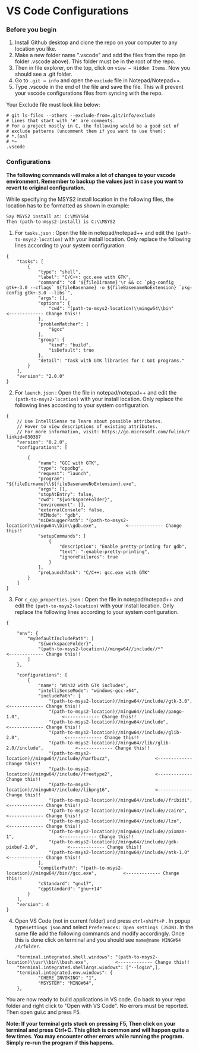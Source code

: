 # VS Code Configurations
### Before you begin
1. Install Github desktop and clone the repo on your computer to any location you like.  
2. Make a new folder name ".vscode" and add the files from the repo (in folder .vscode above). This folder must be in the root of the repo.
3. Then in file explorer, on the top, click on `view → Hidden Items`. Now you should see a .git folder.
4. Go to `.git → info` and open the `exclude` file in Notepad/Notepad++.
5. Type .vscode in the end of the file and save the file. This will prevent your vscode configurations files from syncing with the repo.

Your Exclude file must look like below:
```
# git ls-files --others --exclude-from=.git/info/exclude
# Lines that start with '#' are comments.
# For a project mostly in C, the following would be a good set of
# exclude patterns (uncomment them if you want to use them):
# *.[oa]
# *~
.vscode
```

### Configurations
**The following commands will make a lot of changes to your vscode environment. Remember to backup the values just in case you want to revert to original configuration.**


While specifying the  MSYS2 install location in the following files, the location has to be formatted as shown in example:
```
Say MSYS2 install at: C:\MSYS64
Then (path-to-msys2-install) is C:\\MSYS2
```

1. For `tasks.json` : Open the file in notepad/notepad++ and edit the `(path-to-msys2-location)` with your install location. Only replace the following lines according to your system configuration.
```
{
    "tasks": [
        {
            "type": "shell",
            "label": "C/C++: gcc.exe with GTK",
            "command": "cd '${fileDirname}'\r && cc `pkg-config gtk+-3.0 --cflags` ${fileBasename} -o ${fileBasenameNoExtension} `pkg-config gtk+-3.0 --libs`",
            "args": [],
            "options": {
                "cwd": "(path-to-msys2-location)\\mingw64\\bin"       <------------- Change this!!
            },
            "problemMatcher": [
                "$gcc"
            ],
            "group": {
                "kind": "build",
                "isDefault": true
            },
            "detail": "Task with GTK libraries for C GUI programs."
        }   
    ],
    "version": "2.0.0"
}

```

2. For `launch.json` : Open the file in notepad/notepad++ and edit the `(path-to-msys2-location)` with your install location. Only replace the following lines according to your system configuration.
```
{
    // Use IntelliSense to learn about possible attributes.
    // Hover to view descriptions of existing attributes.
    // For more information, visit: https://go.microsoft.com/fwlink/?linkid=830387
    "version": "0.2.0",
    "configurations": [

        {
            "name": "GCC with GTK",
            "type": "cppdbg",
            "request": "launch",
            "program": "${fileDirname}\\${fileBasenameNoExtension}.exe",
            "args": [],
            "stopAtEntry": false,
            "cwd": "${workspaceFolder}",
            "environment": [],
            "externalConsole": false,
            "MIMode": "gdb",
            "miDebuggerPath": "(path-to-msys2-location)\\mingw64\\bin\\gdb.exe",           <------------- Change this!!
            "setupCommands": [
                {
                    "description": "Enable pretty-printing for gdb",
                    "text": "-enable-pretty-printing",
                    "ignoreFailures": true
                }
            ],
            "preLaunchTask": "C/C++: gcc.exe with GTK"
        }   
    ]
}
```
3. For `c_cpp_properties.json` : Open the file in notepad/notepad++ and edit the `(path-to-msys2-location)` with your install location. Only replace the following lines according to your system configuration.
```
{
    
    "env": {
        "myDefaultIncludePath": [
            "${workspaceFolder}",
            "(path-to-msys2-location)//mingw64//include//*"          <------------- Change this!!
        ]
    },

    "configurations": [
        {
            "name": "Win32 with GTK includes",
            "intelliSenseMode": "windows-gcc-x64",
            "includePath": [
                "(path-to-msys2-location)//mingw64//include//gtk-3.0",                  <------------- Change this!!
                "(path-to-msys2-location)//mingw64//include//pango-1.0",                <------------- Change this!!
                "(path-to-msys2-location)//mingw64//include",                           <------------- Change this!!
                "(path-to-msys2-location)//mingw64//include//glib-2.0",                 <------------- Change this!!
                "(path-to-msys2-location)//mingw64//lib//glib-2.0//include",            <------------- Change this!!
                "(path-to-msys2-location)//mingw64//include//harfbuzz",                 <------------- Change this!!
                "(path-to-msys2-location)//mingw64//include//freetype2",                <------------- Change this!! 
                "(path-to-msys2-location)//mingw64//include//libpng16",                 <------------- Change this!!
                "(path-to-msys2-location)//mingw64//include//fribidi",                  <------------- Change this!!
                "(path-to-msys2-location)//mingw64//include//cairo",                    <------------- Change this!!
                "(path-to-msys2-location)//mingw64//include//lzo",                      <------------- Change this!!
                "(path-to-msys2-location)//mingw64//include//pixman-1",                 <------------- Change this!!
                "(path-to-msys2-location)//mingw64//include//gdk-pixbuf-2.0",           <------------- Change this!!
                "(path-to-msys2-location)//mingw64//include//atk-1.0"                   <------------- Change this!!
            ],
            "compilerPath": "(path-to-msys2-location)//mingw64//bin//gcc.exe",          <------------- Change this!! 
            "cStandard": "gnu17",
            "cppStandard": "gnu++14"
        }
    ],
    "version": 4
}
```

4. Open VS Code (not in current folder) and press `ctrl+shift+P` . In popup type`settings json` and select `Preferences: Open settings (JSON)`. In the same file add the following commands and modify accordingly. Once this is done click on terminal and you should see `name@name MINGW64 /d/folder`.
```
    "terminal.integrated.shell.windows": "(path-to-msys2-location)\\usr\\bin\\bash.exe",          <------------- Change this!!
    "terminal.integrated.shellArgs.windows": ["--login",],
    "terminal.integrated.env.windows": {
            "CHERE_INVOKING": "1",
            "MSYSTEM": "MINGW64",
    },
```

You are now ready to build applications in VS code. Go back to your repo folder and right click to "Open with VS Code". No errors must be reported. Then open gui.c and press F5. 

**Note: If your terminal gets stuck on pressing F5, Then click on your terminal and press Ctrl+C. This glitch is common and will happen quite a few times. You may encounter other errors while running the program. Simply re-run the program if this happens.**
